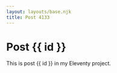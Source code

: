 ```yaml
---
layout: layouts/base.njk
title: Post 4133
---
```


# Post {{ id }}

This is post {{ id }} in my Eleventy project.
